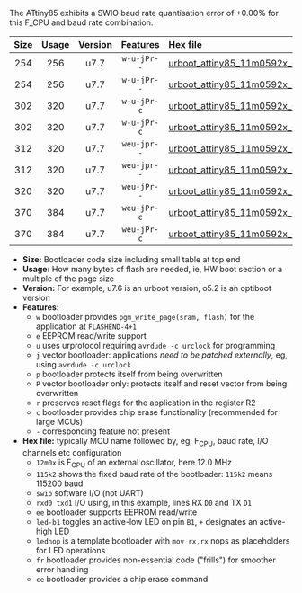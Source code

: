 The ATtiny85 exhibits a SWIO baud rate quantisation error of +0.00% for this F_CPU and baud rate combination.

|Size|Usage|Version|Features|Hex file|
|:-:|:-:|:-:|:-:|:--|
|254|256|u7.7|`w-u-jPr--`|[urboot_attiny85_11m0592x_+460k8_swio_rxb4_txb3_led+b1.hex](https://raw.githubusercontent.com/stefanrueger/urboot.hex/main/mcus/attiny85/external_oscillator/fcpu_11m0592x/br_+460k8/urboot_attiny85_11m0592x_+460k8_swio_rxb4_txb3_led+b1.hex)|
|254|256|u7.7|`w-u-jPr--`|[urboot_attiny85_11m0592x_+460k8_swio_rxb4_txb3_lednop.hex](https://raw.githubusercontent.com/stefanrueger/urboot.hex/main/mcus/attiny85/external_oscillator/fcpu_11m0592x/br_+460k8/urboot_attiny85_11m0592x_+460k8_swio_rxb4_txb3_lednop.hex)|
|302|320|u7.7|`w-u-jPr-c`|[urboot_attiny85_11m0592x_+460k8_swio_rxb4_txb3_led+b1_fr_ce.hex](https://raw.githubusercontent.com/stefanrueger/urboot.hex/main/mcus/attiny85/external_oscillator/fcpu_11m0592x/br_+460k8/urboot_attiny85_11m0592x_+460k8_swio_rxb4_txb3_led+b1_fr_ce.hex)|
|302|320|u7.7|`w-u-jPr-c`|[urboot_attiny85_11m0592x_+460k8_swio_rxb4_txb3_lednop_fr_ce.hex](https://raw.githubusercontent.com/stefanrueger/urboot.hex/main/mcus/attiny85/external_oscillator/fcpu_11m0592x/br_+460k8/urboot_attiny85_11m0592x_+460k8_swio_rxb4_txb3_lednop_fr_ce.hex)|
|312|320|u7.7|`weu-jpr--`|[urboot_attiny85_11m0592x_+460k8_swio_rxb4_txb3_ee_led+b1.hex](https://raw.githubusercontent.com/stefanrueger/urboot.hex/main/mcus/attiny85/external_oscillator/fcpu_11m0592x/br_+460k8/urboot_attiny85_11m0592x_+460k8_swio_rxb4_txb3_ee_led+b1.hex)|
|312|320|u7.7|`weu-jpr--`|[urboot_attiny85_11m0592x_+460k8_swio_rxb4_txb3_ee_lednop.hex](https://raw.githubusercontent.com/stefanrueger/urboot.hex/main/mcus/attiny85/external_oscillator/fcpu_11m0592x/br_+460k8/urboot_attiny85_11m0592x_+460k8_swio_rxb4_txb3_ee_lednop.hex)|
|320|320|u7.7|`weu-jPr--`|[urboot_attiny85_11m0592x_+460k8_swio_rxb4_txb3_ee.hex](https://raw.githubusercontent.com/stefanrueger/urboot.hex/main/mcus/attiny85/external_oscillator/fcpu_11m0592x/br_+460k8/urboot_attiny85_11m0592x_+460k8_swio_rxb4_txb3_ee.hex)|
|370|384|u7.7|`weu-jPr-c`|[urboot_attiny85_11m0592x_+460k8_swio_rxb4_txb3_ee_led+b1_fr_ce.hex](https://raw.githubusercontent.com/stefanrueger/urboot.hex/main/mcus/attiny85/external_oscillator/fcpu_11m0592x/br_+460k8/urboot_attiny85_11m0592x_+460k8_swio_rxb4_txb3_ee_led+b1_fr_ce.hex)|
|370|384|u7.7|`weu-jPr-c`|[urboot_attiny85_11m0592x_+460k8_swio_rxb4_txb3_ee_lednop_fr_ce.hex](https://raw.githubusercontent.com/stefanrueger/urboot.hex/main/mcus/attiny85/external_oscillator/fcpu_11m0592x/br_+460k8/urboot_attiny85_11m0592x_+460k8_swio_rxb4_txb3_ee_lednop_fr_ce.hex)|

- **Size:** Bootloader code size including small table at top end
- **Usage:** How many bytes of flash are needed, ie, HW boot section or a multiple of the page size
- **Version:** For example, u7.6 is an urboot version, o5.2 is an optiboot version
- **Features:**
  + `w` bootloader provides `pgm_write_page(sram, flash)` for the application at `FLASHEND-4+1`
  + `e` EEPROM read/write support
  + `u` uses urprotocol requiring `avrdude -c urclock` for programming
  + `j` vector bootloader: applications *need to be patched externally*, eg, using `avrdude -c urclock`
  + `p` bootloader protects itself from being overwritten
  + `P` vector bootloader only: protects itself and reset vector from being overwritten
  + `r` preserves reset flags for the application in the register R2
  + `c` bootloader provides chip erase functionality (recommended for large MCUs)
  + `-` corresponding feature not present
- **Hex file:** typically MCU name followed by, eg, F<sub>CPU</sub>, baud rate, I/O channels etc configuration
  + `12m0x` is F<sub>CPU</sub> of an external oscillator, here 12.0 MHz
  + `115k2` shows the fixed baud rate of the bootloader: `115k2` means 115200 baud
  + `swio` software I/O (not UART)
  + `rxd0 txd1` I/O using, in this example, lines RX `D0` and TX `D1`
  + `ee` bootloader supports EEPROM read/write
  + `led-b1` toggles an active-low LED on pin `B1`, `+` designates an active-high LED
  + `lednop` is a template bootloader with `mov rx,rx` nops as placeholders for LED operations
  + `fr` bootloader provides non-essential code ("frills") for smoother error handling
  + `ce` bootloader provides a chip erase command
